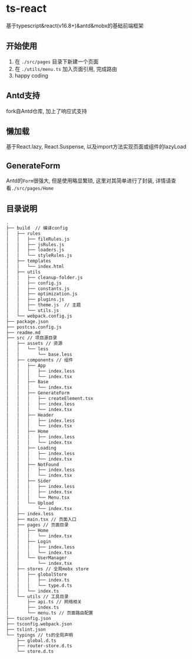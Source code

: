 # ts-react

基于typescript&react(v16.8+)&antd&mobx的基础前端框架

## 开始使用

1. 在 `./src/pages` 目录下新建一个页面
2. 在 `./utils/menu.ts` 加入页面引用, 完成路由
3. happy coding

## Antd支持

fork自Antd仓库, 加上了响应式支持

## 懒加载

基于React.lazy, React.Suspense, 以及import方法实现页面或组件的lazyLoad

## GenerateForm

Antd的`Form`很强大, 但是使用略显繁琐, 这里对其简单进行了封装, 详情请查看`./src/pages/Home`

## 目录说明

```bash
.
├── build  // 编译config
│   ├── rules
│   │   ├── fileRules.js
│   │   ├── jsRules.js
│   │   ├── loaders.js
│   │   └── styleRules.js
│   ├── templates
│   │   └── index.html
│   ├── utils
│   │   ├── cleanup-folder.js
│   │   ├── config.js
│   │   ├── constants.js
│   │   ├── optimization.js
│   │   ├── plugins.js
│   │   ├── theme.js  // 主题
│   │   └── utils.js
│   └── webpack.config.js
├── package.json
├── postcss.config.js
├── readme.md
├── src // 项目源目录
│   ├── assets // 资源
│   │   └── less
│   │       └── base.less
│   ├── components // 组件
│   │   ├── App
│   │   │   ├── index.less
│   │   │   └── index.tsx
│   │   ├── Base
│   │   │   └── index.tsx
│   │   ├── GenerateForm
│   │   │   ├── createElement.tsx
│   │   │   ├── index.less
│   │   │   └── index.tsx
│   │   ├── Header
│   │   │   ├── index.less
│   │   │   └── index.tsx
│   │   ├── Home
│   │   │   ├── index.less
│   │   │   └── index.tsx
│   │   ├── Loading
│   │   │   ├── index.less
│   │   │   └── index.tsx
│   │   ├── NotFound
│   │   │   ├── index.less
│   │   │   └── index.tsx
│   │   ├── Sider
│   │   │   ├── index.less
│   │   │   ├── index.tsx
│   │   │   └── Menu.tsx
│   │   └── Upload
│   │       └── index.tsx
│   ├── index.less
│   ├── main.tsx // 页面入口
│   ├── pages // 页面目录
│   │   ├── Home
│   │   │   └── index.tsx
│   │   ├── Login
│   │   │   ├── index.less
│   │   │   └── index.tsx
│   │   └── UserManager
│   │       └── index.tsx
│   ├── stores // 全局mobx store
│   │   ├── globalStore
│   │   │   ├── index.ts
│   │   │   └── type.d.ts
│   │   └── index.ts
│   └── utils // 工具目录
│       ├── api.ts // 网络相关
│       ├── index.ts
│       └── menu.ts // 页面路由配置
├── tsconfig.json
├── tsconfig.webpack.json
├── tslint.json
└── typings // ts的全局声明
    ├── global.d.ts
    ├── router-store.d.ts
    └── store.d.ts

```
